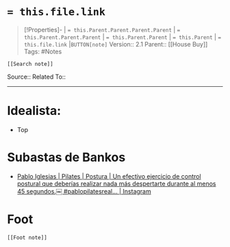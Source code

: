 # `= this.file.link`
>[!Properties]- | `= this.Parent.Parent.Parent.Parent` |  `= this.Parent.Parent.Parent` | `= this.Parent.Parent` | `= this.Parent` | `= this.file.link` |`BUTTON[note]` 
>Version:: 2.1
>Parent:: [[House Buy]]
>Tags: #Notes
```meta-bind-embed
[[Search note]]
```
Source::
Related To::
***
# Idealista:
- Top

# Subastas de Bankos
- [Pablo Iglesias \| Pilates \| Postura \| Un efectivo ejercicio de control postural que deberías realizar nada más despertarte durante al menos 45 segundos.￼ #pablopilatesreal... \| Instagram](https://www.instagram.com/reel/DEQK46_uaEZ/)







# Foot
```meta-bind-embed
[[Foot note]]
``` 